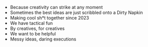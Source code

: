 - Because creativity can strike at any moment
- Sometimes the best ideas are just scribbled onto a Dirty Napkin
- Making cool sh*t together since 2023
- We have tactical fun
- By creatives, for creatives
- We want to be helpful
- Messy ideas, daring executions